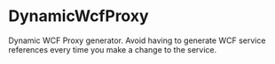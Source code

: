 DynamicWcfProxy
===============

Dynamic WCF Proxy generator. Avoid having to generate WCF service references every time you make a change to the service.